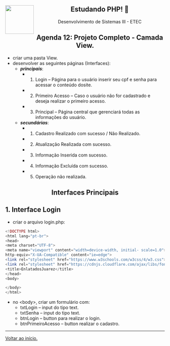<div align="center">
<a href="https://github.com/monicaquintal" target="_blank"><img align="left" height="90" src="https://cdn.jsdelivr.net/gh/devicons/devicon/icons/php/php-plain.svg"/></a>  
<h2>Estudando PHP! 🐘</h2>
<p>Desenvolvimento de Sistemas III - ETEC</p>
</div>

<div id="agenda12" align="center">
<h2>Agenda 12: Projeto Completo - Camada View.</h2>
</div>

- criar uma pasta View.
- desenvolver as seguintes páginas (Interfaces):
  - ***principais***:
    - 1. Login – Página para o usuário inserir seu cpf e senha para acessar o conteúdo dosite.
    - 2. Primeiro Acesso – Caso o usuário não for cadastrado e deseja realizar o primeiro acesso.
    - 3. Principal – Página central que gerenciará todas as informações do usuário.
  - ***secundárias***:
    - 1. Cadastro Realizado com sucesso / Não Realizado.
    - 2. Atualização Realizada com sucesso.
    - 3. Informação Inserida com sucesso.
    - 4. Informação Excluída com sucesso.
    - 5. Operação não realizada.

<div align="center">
<h2>Interfaces Principais</h2>
</div>

## 1. Interface Login

- criar o arquivo login.php:

~~~php
<!DOCTYPE html>
<html lang="pt-br">
<head>
<meta charset="UTF-8">
<meta name="viewport" content="width=device-width, initial- scale=1.0"> <meta
http-equiv="X-UA-Compatible" content="ie=edge">
<link rel="stylesheet" href="https://www.w3schools.com/w3css/4/w3.css">
<link rel="stylesheet" href="https://cdnjs.cloudflare.com/ajax/libs/font-wesome/4.7.0/css/font-awesome.min.css">
<title>EnlatadosJuarez</title>
</head>
<body>

</body>
</html>
~~~

- no &lt;body&gt;, criar um formulário com:
  - txtLogin – input do tipo text.
  - txtSenha – input do tipo text.
  -  btnLogin – button para realizar o login.
  -  btnPrimeiroAcesso – button realizar o cadastro.






---

[Voltar ao início.](https://github.com/monicaquintal/disciplina_DS_III_ETEC)